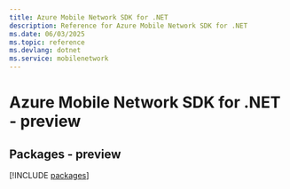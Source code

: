 ```yaml
---
title: Azure Mobile Network SDK for .NET
description: Reference for Azure Mobile Network SDK for .NET
ms.date: 06/03/2025
ms.topic: reference
ms.devlang: dotnet
ms.service: mobilenetwork
---
```

# Azure Mobile Network SDK for .NET - preview
## Packages - preview
[!INCLUDE [packages](mobile-network-index.md)]